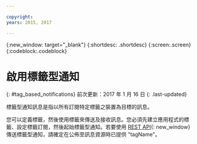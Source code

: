 ```yaml
---

copyright:
years: 2015, 2017

---
```


{:new_window: target="_blank"}
{:shortdesc: .shortdesc}
{:screen:.screen}
{:codeblock:.codeblock}

# 啟用標籤型通知
{: #tag_based_notifications}
前次更新：2017 年 1 月 16 日
{: .last-updated}

標籤型通知訊息是指以所有訂閱特定標籤之裝置為目標的訊息。 

您可以定義標籤，然後使用標籤來傳送及接收訊息。您必須先建立應用程式的標籤、設定標籤訂閱，然後起始標籤型通知。若要使用 [REST API](https://mobile.{DomainName}/imfpush/){: new_window} 傳送標籤型通知，請確定在公佈至訊息資源時已提供 "tagName"。
